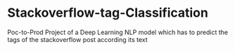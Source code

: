 # Stackoverflow-tag-Classification
Poc-to-Prod Project of a Deep Learning NLP model which has to predict the tags of the stackoverflow post according its text
